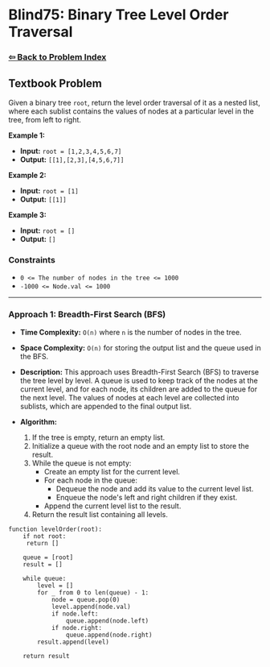 # Blind75: Binary Tree Level Order Traversal

### [⇦ Back to Problem Index](../../index.md)

## Textbook Problem

Given a binary tree `root`, return the level order traversal of it as a nested list, where each sublist contains the values of nodes at a particular level in the tree, from left to right.

**Example 1:**

-   **Input:** `root = [1,2,3,4,5,6,7]`
-   **Output:** `[[1],[2,3],[4,5,6,7]]`

**Example 2:**

-   **Input:** `root = [1]`
-   **Output:** `[[1]]`

**Example 3:**

-   **Input:** `root = []`
-   **Output:** `[]`

### Constraints

-   `0 <= The number of nodes in the tree <= 1000`
-   `-1000 <= Node.val <= 1000`

---

### Approach 1: Breadth-First Search (BFS)

-   **Time Complexity:** `O(n)` where `n` is the number of nodes in the tree.
-   **Space Complexity:** `O(n)` for storing the output list and the queue used in the BFS.
-   **Description:** This approach uses Breadth-First Search (BFS) to traverse the tree level by level. A queue is used to keep track of the nodes at the current level, and for each node, its children are added to the queue for the next level. The values of nodes at each level are collected into sublists, which are appended to the final output list.
-   **Algorithm:**

    1. If the tree is empty, return an empty list.
    2. Initialize a queue with the root node and an empty list to store the result.
    3. While the queue is not empty:
        - Create an empty list for the current level.
        - For each node in the queue:
            - Dequeue the node and add its value to the current level list.
            - Enqueue the node's left and right children if they exist.
        - Append the current level list to the result.
    4. Return the result list containing all levels.

```pseudo
function levelOrder(root):
	if not root:
	 return []

	queue = [root]
	result = []

	while queue:
		level = []
		for _ from 0 to len(queue) - 1:
			node = queue.pop(0)
			level.append(node.val)
			if node.left:
				queue.append(node.left)
			if node.right:
				queue.append(node.right)
		result.append(level)

	return result
```
